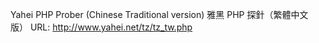 Yahei PHP Prober (Chinese Traditional version)
雅黑 PHP 探針（繁體中文版）
URL: http://www.yahei.net/tz/tz_tw.php
